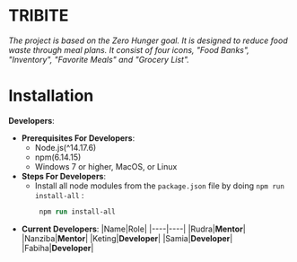 # TRIBITE

_The project is based on the Zero Hunger goal. It is designed to reduce food waste through meal plans. It consist of four icons, "Food Banks", "Inventory", "Favorite Meals" and "Grocery List"._

# Installation

**Developers**:

- **Prerequisites For Developers**:
  - Node.js(^14.17.6)
  - npm(6.14.15)
  - Windows 7 or higher, MacOS, or Linux
- **Steps For Developers**:
  - Install all node modules from the `package.json` file by doing `npm run install-all` :
    ```ps
     npm run install-all
    ```
- **Current Developers**:
  |Name|Role|
  |----|----|
  |Rudra|**Mentor**|
  |Nanziba|**Mentor**|
  |Keting|**Developer**|
  |Samia|**Developer**|
  |Fabiha|**Developer**|
